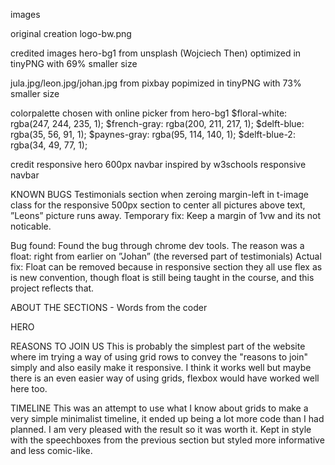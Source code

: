 

images

original creation
logo-bw.png 

credited images
hero-bg1 from unsplash (Wojciech Then) optimized in tinyPNG with 69% smaller size

jula.jpg/leon.jpg/johan.jpg from pixbay popimized in tinyPNG with 73%
smaller size

colorpalette chosen with online picker from hero-bg1
$floral-white: rgba(247, 244, 235, 1);
$french-gray: rgba(200, 211, 217, 1);
$delft-blue: rgba(35, 56, 91, 1);
$paynes-gray: rgba(95, 114, 140, 1);
$delft-blue-2: rgba(34, 49, 77, 1);


credit
responsive hero 600px navbar inspired by w3schools responsive navbar

KNOWN BUGS
Testimonials section
when zeroing margin-left in t-image class for the responsive 500px section to center all pictures above text, ”Leons” picture runs away.
Temporary fix: Keep a margin of 1vw and its not noticable.

Bug found:
Found the bug through chrome dev tools. The reason was a float: right from earlier on ”Johan” (the reversed part of testimonials)
Actual fix:
Float can be removed because in responsive section they all use flex as is new convention, though float is still being taught in the course, and this project reflects that.

ABOUT THE SECTIONS - Words from the coder

HERO

REASONS TO JOIN US
This is probably the simplest part of the website where im trying a way of using grid rows to convey the "reasons to join" simply and also easily make it responsive.
I think it works well but maybe there is an even easier way of using grids, flexbox would have worked well here too.

TIMELINE
This was an attempt to use what I know about grids to make a very simple minimalist timeline, it ended up being a lot more code than I had planned. I am very pleased with the result so it was worth it.
Kept in style with the speechboxes from the previous section but styled more informative and less comic-like.
